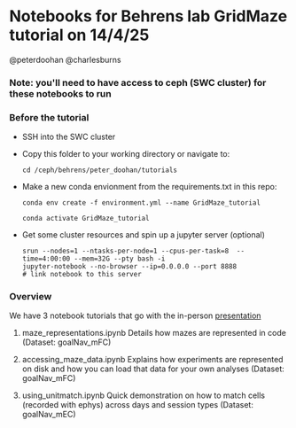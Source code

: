 # Notebooks for Behrens lab GridMaze tutorial on 14/4/25
@peterdoohan @charlesburns

### Note: you'll need to have access to ceph (SWC cluster) for these notebooks to run

### Before the tutorial
- SSH into the SWC cluster
- Copy this folder to your working directory or navigate to:
    ```
    cd /ceph/behrens/peter_doohan/tutorials
    ```

- Make a new conda envionment from the requirements.txt in this repo:

    ```
    conda env create -f environment.yml --name GridMaze_tutorial

    conda activate GridMaze_tutorial
    ```

- Get some cluster resources and spin up a jupyter server (optional)
    ```
    srun --nodes=1 --ntasks-per-node=1 --cpus-per-task=8  --time=4:00:00 --mem=32G --pty bash -i
    jupyter-notebook --no-browser --ip=0.0.0.0 --port 8888
    # link notebook to this server
    ```

### Overview

We have 3 notebook tutorials that go with the in-person [presentation]("https://docs.google.com/presentation/d/1lQRU-A8gok-EogLtmchHHPMcaNdZcJtJo8tCKBUeOZY/edit?usp=sharing")

1. maze_representations.ipynb
    Details how mazes are represented in code (Dataset: goalNav_mFC)

2. accessing_maze_data.ipynb
    Explains how experiments are represented on disk and how you can load that data for your own analyses (Dataset: goalNav_mFC)

3. using_unitmatch.ipynb
    Quick demonstration on how to match cells (recorded with ephys) across days and session types (Dataset: goalNav_mEC)


